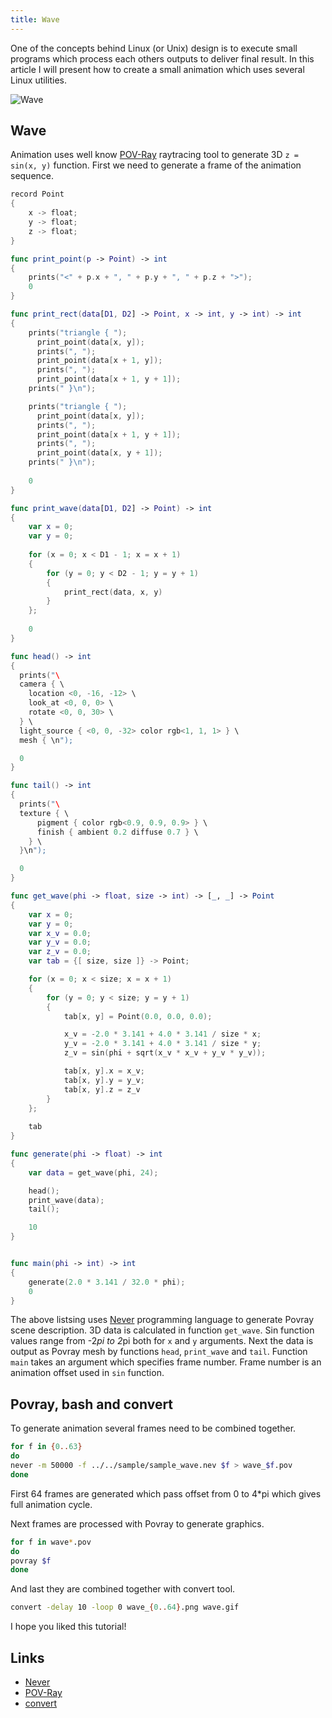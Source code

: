 ```yaml
---
title: Wave
---
```


One of the concepts behind Linux (or Unix) design is to execute small programs which
process each others outputs to deliver final result. In this article
I will present how to create a small animation which uses several Linux utilities.

![Wave][wave]

## Wave

Animation uses well know [POV-Ray][Povray] raytracing tool to generate 3D ```z = sin(x, y)```
function. First we need to generate a frame of the animation sequence.

```swift
record Point
{
    x -> float;
    y -> float;
    z -> float;
}

func print_point(p -> Point) -> int
{
    prints("<" + p.x + ", " + p.y + ", " + p.z + ">");
    0
}

func print_rect(data[D1, D2] -> Point, x -> int, y -> int) -> int
{
    prints("triangle { ");
      print_point(data[x, y]);
      prints(", ");
      print_point(data[x + 1, y]);
      prints(", ");
      print_point(data[x + 1, y + 1]);
    prints(" }\n");

    prints("triangle { ");
      print_point(data[x, y]);
      prints(", ");
      print_point(data[x + 1, y + 1]);
      prints(", ");
      print_point(data[x, y + 1]);
    prints(" }\n");
    
    0
}

func print_wave(data[D1, D2] -> Point) -> int
{
    var x = 0;
    var y = 0;
    
    for (x = 0; x < D1 - 1; x = x + 1)
    {
        for (y = 0; y < D2 - 1; y = y + 1)
        {
            print_rect(data, x, y)
        }
    };
    
    0
}

func head() -> int
{
  prints("\
  camera { \
    location <0, -16, -12> \
    look_at <0, 0, 0> \
    rotate <0, 0, 30> \
  } \
  light_source { <0, 0, -32> color rgb<1, 1, 1> } \
  mesh { \n");

  0
}

func tail() -> int
{
  prints("\
  texture { \
      pigment { color rgb<0.9, 0.9, 0.9> } \
      finish { ambient 0.2 diffuse 0.7 } \
    } \
  }\n");

  0
}

func get_wave(phi -> float, size -> int) -> [_, _] -> Point
{
    var x = 0;
    var y = 0;
    var x_v = 0.0;
    var y_v = 0.0;
    var z_v = 0.0;
    var tab = {[ size, size ]} -> Point;

    for (x = 0; x < size; x = x + 1)
    {
        for (y = 0; y < size; y = y + 1)
        {
            tab[x, y] = Point(0.0, 0.0, 0.0);

            x_v = -2.0 * 3.141 + 4.0 * 3.141 / size * x;
            y_v = -2.0 * 3.141 + 4.0 * 3.141 / size * y;
            z_v = sin(phi + sqrt(x_v * x_v + y_v * y_v));

            tab[x, y].x = x_v;
            tab[x, y].y = y_v;
            tab[x, y].z = z_v
        }
    };
    
    tab
}

func generate(phi -> float) -> int
{
    var data = get_wave(phi, 24);

    head();
    print_wave(data);
    tail();

    10
}


func main(phi -> int) -> int
{
    generate(2.0 * 3.141 / 32.0 * phi);
    0
}

```

The above listsing uses [Never][never-lang] programming language to generate Povray scene
description. 3D data is calculated in function ```get_wave```. Sin function
values range from -2*pi to 2*pi both for ```x``` and ```y``` arguments. Next the data
is output as Povray mesh by functions ```head```, ```print_wave``` and ```tail```.
Function ```main``` takes an argument which specifies frame number. Frame number
is an animation offset used in ```sin``` function.

## Povray, bash and convert

To generate animation several frames need to be combined together.

```bash
for f in {0..63}
do
never -m 50000 -f ../../sample/sample_wave.nev $f > wave_$f.pov
done
```

First 64 frames are generated which pass offset from 0 to 4*pi which gives
full animation cycle.

Next frames are processed with Povray to generate graphics.

```bash
for f in wave*.pov
do
povray $f
done
```

And last they are combined together with convert tool.

```bash
convert -delay 10 -loop 0 wave_{0..64}.png wave.gif
```

I hope you liked this tutorial!

## Links

* [Never][never-lang]
* [POV-Ray][Povray]
* [convert][convert]

[wave]: https://never-lang.github.io/never/wave_small.gif  "Wave"
[never-lang]: https://never-lang.github.io/never
[Povray]: http://www.povray.org/ "POV-Ray"
[Convert]: https://imagemagick.org/script/convert.php



